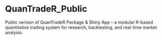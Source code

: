 # QuanTradeR_Public
Public version of QuanTradeR Package &amp; Shiny App – a modular R-based quantitative trading system for research, backtesting, and real-time market analysis.

